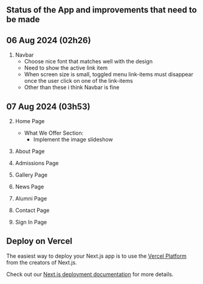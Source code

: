## Status of the App and improvements that need to be made

## 06 Aug 2024 (02h26)
1. Navbar
    - Choose nice font that matches well with the design
    - Need to show the active link item
    - When screen size is small, toggled menu link-items must disappear once the user click on one of the link-items
    - Other than these i think Navbar is fine

## 07 Aug 2024 (03h53)
2. Home Page
    - What We Offer Section: 
        - Implement the image slideshow

3. About Page

4. Admissions Page

5. Gallery Page

6. News Page

7. Alumni Page

8. Contact Page

9. Sign In Page





















## Deploy on Vercel

The easiest way to deploy your Next.js app is to use the [Vercel Platform](https://vercel.com/new?utm_medium=default-template&filter=next.js&utm_source=create-next-app&utm_campaign=create-next-app-readme) from the creators of Next.js.

Check out our [Next.js deployment documentation](https://nextjs.org/docs/deployment) for more details.
